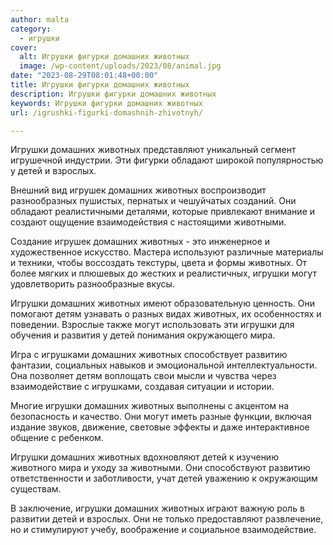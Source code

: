```yaml
---
author: malta
category:
  - игрушки
cover:
  alt: Игрушки фигурки домашних животных
  image: /wp-content/uploads/2023/08/animal.jpg
date: "2023-08-29T08:01:48+00:00"
title: Игрушки фигурки домашних животных
description: Игрушки фигурки домашних животных
keywords: Игрушки фигурки домашних животных
url: /igrushki-figurki-domashnih-zhivotnyh/

---
```

Игрушки домашних животных представляют уникальный сегмент игрушечной индустрии. Эти фигурки обладают широкой популярностью у детей и взрослых.

Внешний вид игрушек домашних животных воспроизводит разнообразных пушистых, пернатых и чешуйчатых созданий. Они обладают реалистичными деталями, которые привлекают внимание и создают ощущение взаимодействия с настоящими животными.

Создание игрушек домашних животных \- это инженерное и художественное искусство. Мастера используют различные материалы и техники, чтобы воссоздать текстуры, цвета и формы животных. От более мягких и плюшевых до жестких и реалистичных, игрушки могут удовлетворить разнообразные вкусы.

Игрушки домашних животных имеют образовательную ценность. Они помогают детям узнавать о разных видах животных, их особенностях и поведении. Взрослые также могут использовать эти игрушки для обучения и развития у детей понимания окружающего мира.

Игра с игрушками домашних животных способствует развитию фантазии, социальных навыков и эмоциональной интеллектуальности. Она позволяет детям воплощать свои мысли и чувства через взаимодействие с игрушками, создавая ситуации и истории.

Многие игрушки домашних животных выполнены с акцентом на безопасность и качество. Они могут иметь разные функции, включая издание звуков, движение, световые эффекты и даже интерактивное общение с ребенком.

Игрушки домашних животных вдохновляют детей к изучению животного мира и уходу за животными. Они способствуют развитию ответственности и заботливости, учат детей уважению к окружающим существам.

В заключение, игрушки домашних животных играют важную роль в развитии детей и взрослых. Они не только предоставляют развлечение, но и стимулируют учебу, воображение и социальное взаимодействие.
